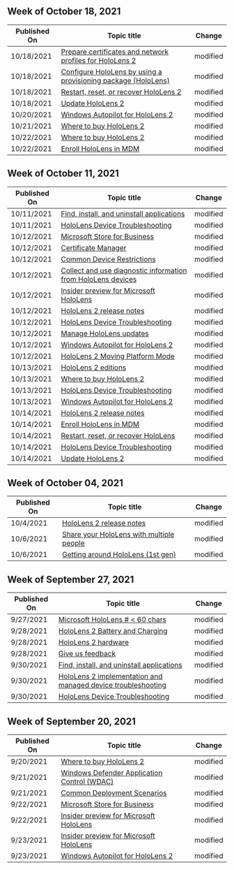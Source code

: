 <!-- This file is generated automatically each week. Changes made to this file will be overwritten.-->



## Week of October 18, 2021


| Published On |Topic title | Change |
|------|------------|--------|
| 10/18/2021 | [Prepare certificates and network profiles for HoloLens 2](/hololens/hololens-certificates-network) | modified |
| 10/18/2021 | [Configure HoloLens by using a provisioning package (HoloLens)](/hololens/hololens-provisioning) | modified |
| 10/18/2021 | [Restart, reset, or recover HoloLens 2](/hololens/hololens-recovery) | modified |
| 10/18/2021 | [Update HoloLens 2](/hololens/hololens-update-hololens) | modified |
| 10/20/2021 | [Windows Autopilot for HoloLens 2](/hololens/hololens2-autopilot) | modified |
| 10/21/2021 | [Where to buy HoloLens 2](/hololens/hololens2-purchase) | modified |
| 10/22/2021 | [Where to buy HoloLens 2](/hololens/hololens2-purchase) | modified |
| 10/22/2021 | [Enroll HoloLens in MDM](/hololens/hololens-enroll-mdm) | modified |


## Week of October 11, 2021


| Published On |Topic title | Change |
|------|------------|--------|
| 10/11/2021 | [Find, install, and uninstall applications](/hololens/holographic-store-apps) | modified |
| 10/11/2021 | [HoloLens Device Troubleshooting](/hololens/hololens-troubleshooting) | modified |
| 10/12/2021 | [Microsoft Store for Business](/hololens/app-deploy-store-business) | modified |
| 10/12/2021 | [Certificate Manager](/hololens/certificate-manager) | modified |
| 10/12/2021 | [Common Device Restrictions](/hololens/hololens-common-device-restrictions) | modified |
| 10/12/2021 | [Collect and use diagnostic information from HoloLens devices](/hololens/hololens-diagnostic-logs) | modified |
| 10/12/2021 | [Insider preview for Microsoft HoloLens](/hololens/hololens-insider) | modified |
| 10/12/2021 | [HoloLens 2 release notes](/hololens/hololens-release-notes) | modified |
| 10/12/2021 | [HoloLens Device Troubleshooting](/hololens/hololens-troubleshooting) | modified |
| 10/12/2021 | [Manage HoloLens updates](/hololens/hololens-updates) | modified |
| 10/12/2021 | [Windows Autopilot for HoloLens 2](/hololens/hololens2-autopilot) | modified |
| 10/12/2021 | [HoloLens 2 Moving Platform Mode](/hololens/hololens2-moving-platform) | modified |
| 10/13/2021 | [HoloLens 2 editions](/hololens/hololens2-options) | modified |
| 10/13/2021 | [Where to buy HoloLens 2](/hololens/hololens2-purchase) | modified |
| 10/13/2021 | [HoloLens Device Troubleshooting](/hololens/hololens-troubleshooting) | modified |
| 10/13/2021 | [Windows Autopilot for HoloLens 2](/hololens/hololens2-autopilot) | modified |
| 10/14/2021 | [HoloLens 2 release notes](/hololens/hololens-release-notes) | modified |
| 10/14/2021 | [Enroll HoloLens in MDM](/hololens/hololens-enroll-mdm) | modified |
| 10/14/2021 | [Restart, reset, or recover HoloLens](/hololens/hololens-recovery) | modified |
| 10/14/2021 | [HoloLens Device Troubleshooting](/hololens/hololens-troubleshooting) | modified |
| 10/14/2021 | [Update HoloLens 2](/hololens/hololens-update-hololens) | modified |


## Week of October 04, 2021


| Published On |Topic title | Change |
|------|------------|--------|
| 10/4/2021 | [HoloLens 2 release notes](/hololens/hololens-release-notes) | modified |
| 10/6/2021 | [Share your HoloLens with multiple people](/hololens/hololens-multiple-users) | modified |
| 10/6/2021 | [Getting around HoloLens (1st gen)](/hololens/hololens1-basic-usage) | modified |


## Week of September 27, 2021


| Published On |Topic title | Change |
|------|------------|--------|
| 9/27/2021 | [Microsoft HoloLens # < 60 chars](/hololens/index) | modified |
| 9/28/2021 | [HoloLens 2 Battery and Charging](/hololens/hololens2-charging) | modified |
| 9/28/2021 | [HoloLens 2 hardware](/hololens/hololens2-hardware) | modified |
| 9/28/2021 | [Give us feedback](/hololens/hololens-feedback) | modified |
| 9/30/2021 | [Find, install, and uninstall applications](/hololens/holographic-store-apps) | modified |
| 9/30/2021 | [HoloLens 2 implementation and managed device troubleshooting](/hololens/hololens2-enterprise-troubleshooting) | modified |
| 9/30/2021 | [HoloLens Device Troubleshooting](/hololens/hololens-troubleshooting) | modified |


## Week of September 20, 2021


| Published On |Topic title | Change |
|------|------------|--------|
| 9/20/2021 | [Where to buy HoloLens 2](/hololens/hololens2-purchase) | modified |
| 9/21/2021 | [Windows Defender Application Control (WDAC)](/hololens/windows-defender-application-control-wdac) | modified |
| 9/21/2021 | [Common Deployment Scenarios](/hololens/hololens-requirements) | modified |
| 9/22/2021 | [Microsoft Store for Business](/hololens/app-deploy-store-business) | modified |
| 9/22/2021 | [Insider preview for Microsoft HoloLens](/hololens/hololens-insider) | modified |
| 9/23/2021 | [Insider preview for Microsoft HoloLens](/hololens/hololens-insider) | modified |
| 9/23/2021 | [Windows Autopilot for HoloLens 2](/hololens/hololens2-autopilot) | modified |
